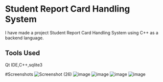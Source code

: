 
# Student Report Card Handling System

I have made a project Student Report Card Handling System using C++ as a backend language.



## Tools Used
Qt IDE,C++,sqlite3

#Screenshots
![Screenshot (26)](https://user-images.githubusercontent.com/95769298/214255517-5f113248-7e88-4a1c-a2fe-f1db00da5f14.png)
![image](https://user-images.githubusercontent.com/95769298/214256012-660d3b64-613b-4b48-b1f1-7c5fcf27611f.png)
![image](https://user-images.githubusercontent.com/95769298/214256096-24156e6b-1794-478b-91a3-3c2db75698d3.png)
![image](https://user-images.githubusercontent.com/95769298/214256127-d2f21a0a-6cae-471c-914f-6004ccde89a5.png)
![image](https://user-images.githubusercontent.com/95769298/214256165-8d724724-9cc1-4c72-9d65-afa3dc8dbdaa.png)

